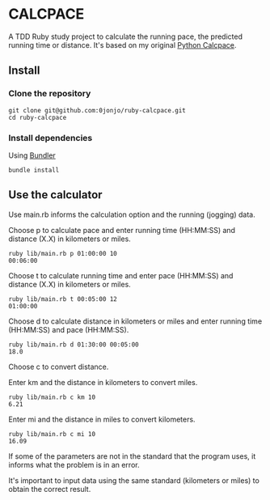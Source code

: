 # CALCPACE

A TDD Ruby study project to calculate the running pace, the predicted running time or distance. It's based on my original [Python Calcpace](https://github.com/0jonjo/calcpace-py).

## Install

### Clone the repository

```shell
git clone git@github.com:0jonjo/ruby-calcpace.git
cd ruby-calcpace
```

### Install dependencies

Using [Bundler](https://github.com/bundler/bundler)

```shell
bundle install
```

## Use the calculator

Use main.rb informs the calculation option and the running (jogging) data.

Choose p to calculate pace and enter running time (HH:MM:SS) and distance (X.X) in kilometers or miles.

```shell
ruby lib/main.rb p 01:00:00 10
00:06:00
```

Choose t to calculate running time and enter pace (HH:MM:SS) and distance (X.X) in kilometers or miles.

```shell
ruby lib/main.rb t 00:05:00 12
01:00:00
```

Choose d to calculate distance in kilometers or miles and enter running time (HH:MM:SS) and pace (HH:MM:SS).

```shell
ruby lib/main.rb d 01:30:00 00:05:00
18.0
```

Choose c to convert distance.

Enter km and the distance in kilometers to convert miles.

```shell
ruby lib/main.rb c km 10
6.21
```

Enter mi and the distance in miles to convert kilometers.

```shell
ruby lib/main.rb c mi 10
16.09
```

If some of the parameters are not in the standard that the program uses, it informs what the problem is in an error.

It's important to input data using the same standard (kilometers or miles) to obtain the correct result.
